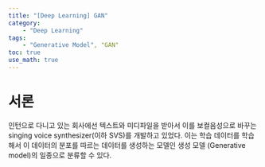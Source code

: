```yaml
---
title: "[Deep Learning] GAN"
category:
    - "Deep Learning"
tags:
    - "Generative Model", "GAN"
toc: true
use_math: true
---
```


# 서론
인턴으로 다니고 있는 회사에선 텍스트와 미디파일을 받아서 이를 보컬음성으로 바꾸는 singing voice synthesizer(이하 SVS)를 개발하고 있었다. 이는 학습 데이터를 학습해서 이 데이터의 분포를 따르는 데이터를 생성하는 모델인 생성 모델 (Generative model)의 일종으로 분류할 수 있다. 

<br>

# 